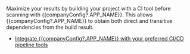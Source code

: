 Maximize your results by building your project with a CI tool before scanning with {{companyConfig?.APP_NAME}}. This allows {{companyConfig?.APP_NAME}} to obtain both direct and transitive dependencies from the build result.

- [Integrate {{companyConfig?.APP_NAME}} with your preferred CI/CD pipeline tools](../Plugins-and-Integrations/Build-based-Scan-CICD-Pipeline/index)
